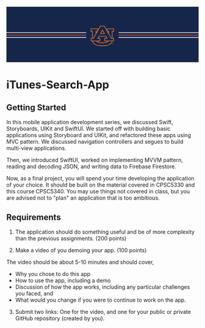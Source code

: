 ![alt text](https://github.com/CPSC-5340/Assignment1/blob/main/Docs/banner_au.png?raw=true)


# iTunes-Search-App

## Getting Started

In this mobile application development series, we discussed Swift, Storyboards, UIKit and SwiftUI. We started off with building basic applications using Storyboard and UIKit, and refactored these apps using MVC pattern. We discussed navigation controllers and segues to build multi-view applications.

Then, we introduced SwiftUI, worked on implementing MVVM pattern, reading and decoding JSON, and writing data to Firebase Firestore. 

Now, as a final project, you will spend your time developing the application of your choice. It should be built on the material covered in CPSC5330 and this course CPSC5340. You may use things not covered in class, but you are advised not to "plan" an application that is too ambitious.


## Requirements

1.  The application should do something useful and be of more complexity than the previous assignments. (200 points)

2. Make a video of you demoing your app. (100 points)

The video should be about 5-10 minutes and should cover,

- Why you chose to do this app
- How to use the app, including a demo
- Discussion of how the app works, including any particular challenges you faced,  and
- What would you change if you were to continue to work on the app.
  
3. Submit two links: One for the video, and one for your public or private GitHub repository (created by you).
   
